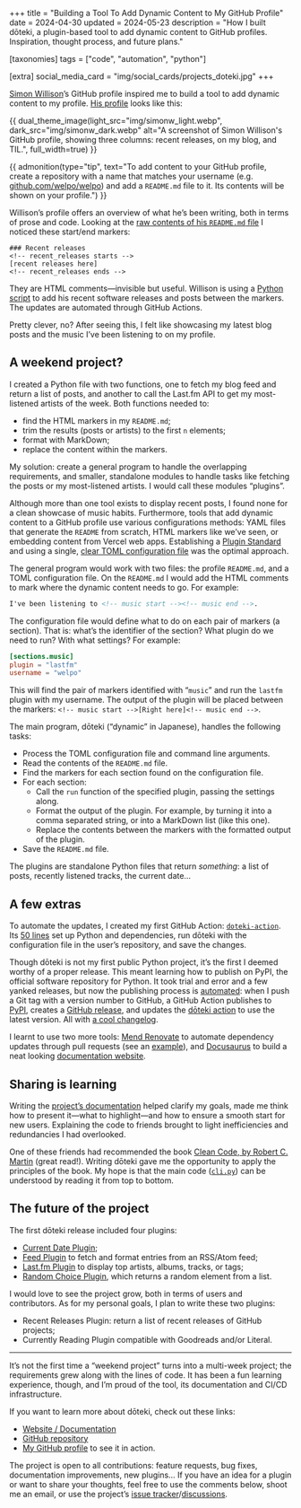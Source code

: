 +++
title = "Building a Tool To Add Dynamic Content to My GitHub Profile"
date = 2024-04-30
updated = 2024-05-23
description = "How I built dōteki, a plugin-based tool to add dynamic content to GitHub profiles. Inspiration, thought process, and future plans."

[taxonomies]
tags = ["code", "automation", "python"]

[extra]
social_media_card = "img/social_cards/projects_doteki.jpg"
+++

[Simon Willison](https://simonwillison.net/)’s GitHub profile inspired me to build a tool to add dynamic content to my profile. [His profile](https://github.com/simonw/simonw) looks like this:

{{ dual_theme_image(light_src="img/simonw_light.webp", dark_src="img/simonw_dark.webp" alt="A screenshot of Simon Willison's GitHub profile, showing three columns: recent releases, on my blog, and TIL.", full_width=true) }}

{{ admonition(type="tip", text="To add content to your GitHub profile, create a repository with a name that matches your username (e.g. [github.com/welpo/welpo](https://github.com/welpo/welpo)) and add a `README.md` file to it. Its contents will be shown on your profile.") }}

Willison’s profile offers an overview of what he’s been writing, both in terms of prose and code. Looking at the [raw contents of his `README.md` file](https://raw.githubusercontent.com/simonw/simonw/main/README.md) I noticed these start/end markers:

```txt,hl_lines=2 4
### Recent releases
<!-- recent_releases starts -->
[recent releases here]
<!-- recent_releases ends -->
```

They are HTML comments—invisible but useful. Willison is using a [Python script](https://github.com/simonw/simonw/blob/main/build_readme.py) to add his recent software releases and posts between the markers. The updates are automated through GitHub Actions.

Pretty clever, no? After seeing this, I felt like showcasing my latest blog posts and the music I’ve been listening to on my profile.

## A weekend project?

I created a Python file with two functions, one to fetch my blog feed and return a list of posts, and another to call the Last.fm  API to get my most-listened artists of the week. Both functions needed to:

- find the HTML markers in my `README.md`;
- trim the results (posts or artists) to the first `n` elements;
- format with MarkDown;
- replace the content within the markers.

My solution: create a general program to handle the overlapping requirements, and smaller, standalone modules to handle tasks like fetching the posts or my most-listened artists. I would call these modules “plugins”.

Although more than one tool exists to display recent posts, I found none for a clean showcase of music habits. Furthermore, tools that add dynamic content to a GitHub profile use various configurations methods: YAML files that generate the `README` from scratch, HTML markers like we’ve seen, or embedding content from Vercel web apps. Establishing a [Plugin Standard](https://doteki.org/docs/developer-guide/plugin-standard) and using a single, [clear TOML configuration file](https://doteki.org/docs/configuration/) was the optimal approach.

The general program would work with two files: the profile `README.md`, and a TOML configuration file. On the `README.md` I would add the HTML comments to mark where the dynamic content needs to go. For example:

```markdown
I've been listening to <!-- music start --><!-- music end -->.
```

The configuration file would define what to do on each pair of markers (a section). That is: what’s the identifier of the section? What plugin do we need to run? With what settings? For example:

```toml
[sections.music]
plugin = "lastfm"
username = "welpo"
```

This will find the pair of markers identified with “`music`” and run the `lastfm` plugin with my username. The output of the plugin will be placed between the markers: `<!-- music start -->[Right here]<!-- music end -->`.

The main program, dōteki (“dynamic” in Japanese), handles the following tasks:

- Process the TOML configuration file and command line arguments.
- Read the contents of the `README.md` file.
- Find the markers for each section found on the configuration file.
- For each section:
  - Call the `run` function of the specified plugin, passing the settings along.
  - Format the output of the plugin. For example, by turning it into a comma separated string, or into a MarkDown list (like this one).
  - Replace the contents between the markers with the formatted output of the plugin.
- Save the `README.md` file.

The plugins are standalone Python files that return *something*: a list of posts, recently listened tracks, the current date…

## A few extras

To automate the updates, I created my first GitHub Action: [`doteki-action`](https://github.com/welpo/doteki-action). Its [50 lines](https://github.com/welpo/doteki-action/blob/main/action.yaml) set up Python and dependencies, run dōteki with the configuration file in the user’s repository, and save the changes.

Though dōteki is not my first public Python project, it’s the first I deemed worthy of a proper release. This meant learning how to publish on PyPI, the official software repository for Python. It took trial and error and a few yanked releases, but now the publishing process is [automated](https://github.com/welpo/doteki/blob/main/.github/workflows/cd.yml): when I push a Git tag with a version number to GitHub, a GitHub Action publishes to [PyPI](https://pypi.org/project/doteki/), creates a [GitHub release](https://github.com/welpo/doteki/releases), and updates the [dōteki action](https://github.com/welpo/doteki-action) to use the latest version. All with [a cool changelog](https://github.com/welpo/doteki/blob/main/CHANGELOG.md).

I learnt to use two more tools: [Mend Renovate](https://www.mend.io/renovate/) to automate dependency updates through pull requests (see an [example](https://github.com/welpo/doteki/pull/26)), and [Docusaurus](https://docusaurus.io/) to build a neat looking [documentation website](https://doteki.org/).

## Sharing is learning

Writing the [project’s documentation](https://doteki.org/docs) helped clarify my goals, made me think how to present it—what to highlight—and how to ensure a smooth start for new users. Explaining the code to friends brought to light inefficiencies and redundancies I had overlooked.

One of these friends had recommended the book [Clean Code, by Robert C. Martin](https://www.oreilly.com/library/view/clean-code-a/9780136083238/) (great read!). Writing dōteki gave me the opportunity to apply the principles of the book. My hope is that the main code ([`cli.py`](https://github.com/welpo/doteki/blob/main/doteki/cli.py)) can be understood by reading it from top to bottom.

## The future of the project

The first dōteki release included four plugins:

- [Current Date Plugin](https://doteki.org/docs/plugins/current_date);
- [Feed Plugin](https://doteki.org/docs/plugins/feed) to fetch and format entries from an RSS/Atom feed;
- [Last.fm Plugin](https://doteki.org/docs/plugins/lastfm) to display top artists, albums, tracks, or tags;
- [Random Choice Plugin](https://doteki.org/docs/plugins/random_choice), which returns a random element from a list.

I would love to see the project grow, both in terms of users and contributors. As for my personal goals, I plan to write these two plugins:

- Recent Releases Plugin: return a list of recent releases of GitHub projects;
- Currently Reading Plugin compatible with Goodreads and/or Literal.

---

It’s not the first time a “weekend project” turns into a multi-week project; the requirements grew along with the lines of code. It has been a fun learning experience, though, and I’m proud of the tool, its documentation and CI/CD infrastructure.

If you want to learn more about dōteki, check out these links:

- [Website / Documentation](https://doteki.org/)
- [GitHub repository](https://github.com/welpo/doteki)
- [My GitHub profile](https://github.com/welpo) to see it in action.

The project is open to all contributions: feature requests, bug fixes, documentation improvements, new plugins… If you have an idea for a plugin or want to share your thoughts, feel free to use the comments below, shoot me an email, or use the project’s [issue tracker](https://github.com/welpo/doteki/issues)/[discussions](https://github.com/welpo/doteki/discussions).
